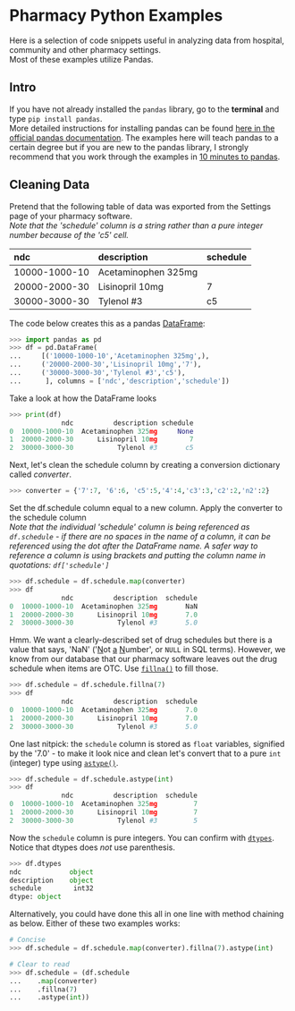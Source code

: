 <!--  
__version__ = 0.4.2
https://www.markdownguide.org/cheat-sheet/   
Remember that doctest wants a break after code examples or they will fail.
-->
# Pharmacy Python Examples
Here is a selection of code snippets useful in analyzing data from hospital, community and other pharmacy settings.
<br>Most of these examples utilize Pandas.   

## Intro
If you have not already installed the `pandas` library, go to the **terminal** and type `pip install pandas`.  
More detailed instructions for installing pandas can be found [here in the official pandas documentation](https://pandas.pydata.org/getting_started.html).
The examples here will teach pandas to a certain degree but if you are new to the pandas library, I strongly 
recommend that you work through the examples in [10 minutes to pandas](https://pandas.pydata.org/pandas-docs/stable/user_guide/10min.html#min).

## Cleaning Data
Pretend that the following table of data was exported from the Settings page of your pharmacy software.
<br>*Note that the 'schedule' column is a string rather than a pure integer number 
because of the 'c5' cell.*

| ndc           | description         | schedule |
|:--------------|:--------------------|----------|
| 10000-1000-10 | Acetaminophen 325mg |          |
| 20000-2000-30 | Lisinopril 10mg     | 7        |
| 30000-3000-30 | Tylenol #3          | c5       |

The code below creates this as a pandas 
[DataFrame](https://pandas.pydata.org/docs/reference/api/pandas.DataFrame.html):   
```python
>>> import pandas as pd
>>> df = pd.DataFrame(
...     [('10000-1000-10','Acetaminophen 325mg',),
...     ('20000-2000-30','Lisinopril 10mg','7'),
...     ('30000-3000-30','Tylenol #3','c5'),
...      ], columns = ['ndc','description','schedule'])

```
Take a look at how the  DataFrame looks
```python
>>> print(df)
             ndc          description schedule
0  10000-1000-10  Acetaminophen 325mg     None
1  20000-2000-30      Lisinopril 10mg        7
2  30000-3000-30           Tylenol #3       c5

```
Next, let's clean the schedule column by creating a conversion dictionary called *converter*.
```python
>>> converter = {'7':7, '6':6, 'c5':5,'4':4,'c3':3,'c2':2,'n2':2}

```
Set the df.schedule column equal to a new column.  Apply the converter to the schedule column
<br>*Note that the individual 'schedule' column is being referenced as `df.schedule` - if there are no
spaces in the name of a column, it can be referenced using the dot after the DataFrame name.  A safer way
to reference a column is using brackets and putting the column name in quotations: `df['schedule']`*

```python
>>> df.schedule = df.schedule.map(converter)
>>> df
             ndc          description  schedule
0  10000-1000-10  Acetaminophen 325mg       NaN
1  20000-2000-30      Lisinopril 10mg       7.0
2  30000-3000-30           Tylenol #3       5.0

```
Hmm.  We want a clearly-described set of drug schedules but there is a value that says, 
'NaN' ('<u>N</u>ot <u>a</u> <u>N</u>umber', or `NULL` in SQL terms).  However, we know from our database that our
pharmacy software leaves out the drug schedule when items are OTC. 
Use [`fillna()`](https://pandas.pydata.org/docs/reference/api/pandas.DataFrame.fillna.html) to fill those.
```python
>>> df.schedule = df.schedule.fillna(7)
>>> df
             ndc          description  schedule
0  10000-1000-10  Acetaminophen 325mg       7.0
1  20000-2000-30      Lisinopril 10mg       7.0
2  30000-3000-30           Tylenol #3       5.0

```
One last nitpick: the `schedule` column is stored as `float` variables, signified by the '7.0' - to make it look
nice and clean let's convert that to a pure `int` (integer) type 
using [`astype()`](https://pandas.pydata.org/docs/reference/api/pandas.DataFrame.astype.html).
```python
>>> df.schedule = df.schedule.astype(int)
>>> df
             ndc          description  schedule
0  10000-1000-10  Acetaminophen 325mg         7
1  20000-2000-30      Lisinopril 10mg         7
2  30000-3000-30           Tylenol #3         5

```
Now the `schedule` column is pure integers. 
You can confirm with [`dtypes`](https://pandas.pydata.org/docs/reference/api/pandas.DataFrame.dtypes.html).  Notice that
dtypes does _not_ use parenthesis.
```python
>>> df.dtypes
ndc            object
description    object
schedule        int32
dtype: object

```
Alternatively, you could have done this all in one line with method chaining as below.  Either of these two examples 
works:
```python
# Concise
>>> df.schedule = df.schedule.map(converter).fillna(7).astype(int)

```
```python
# Clear to read
>>> df.schedule = (df.schedule
...    .map(converter)
...    .fillna(7)
...    .astype(int))

```

